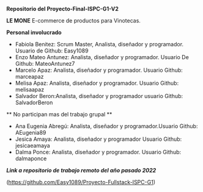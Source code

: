 
**Repositorio del Proyecto-Final-ISPC-G1-V2**

**LE MONE** E-commerce de productos para Vinotecas.

**Personal involucrado**

- Fabiola Benitez: Scrum Master, Analista, diseñador y programador. Usuario de Github: Easy1089
- Enzo Mateo Antunez: Analista, diseñador y programador. Usuario De Github: MateoAntunez7
- Marcelo Apaz: Analista, diseñador y programador. Usuario Github: marceapaz
- Melisa Apaz: Analista, diseñador y programador. Usuario Github: melisaapaz 
- Salvador Beron:Analista, diseñador y programador usuario Github: SalvadorBeron


** No participan mas del trabajo grupal **

- Ana Eugenia Abregú: Analista, diseñador y programador.Usuario Github: AEugenia89
- Jesica Amaya: Analista, diseñador y programador Usuario Github: jesicaeamaya
- Dalma Ponce: Analista, diseñador y programador. Usuario Github: dalmaponce




***Link a repositorio de trabajo remoto del año pasado 2022*** 

(https://github.com/Easy1089/Proyecto-Fullstack-ISPC-G1) 


